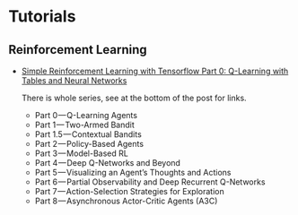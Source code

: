 # Tutorials
## Reinforcement Learning
* [Simple Reinforcement Learning with Tensorflow Part 0: Q-Learning with Tables and Neural Networks](https://medium.com/emergent-future/simple-reinforcement-learning-with-tensorflow-part-0-q-learning-with-tables-and-neural-networks-d195264329d0)

  There is whole series, see at the bottom of the post for links.
  * Part 0 — Q-Learning Agents
  * Part 1 — Two-Armed Bandit
  * Part 1.5 — Contextual Bandits
  * Part 2 — Policy-Based Agents
  * Part 3 — Model-Based RL
  * Part 4 — Deep Q-Networks and Beyond
  * Part 5 — Visualizing an Agent’s Thoughts and Actions
  * Part 6 — Partial Observability and Deep Recurrent Q-Networks
  * Part 7 — Action-Selection Strategies for Exploration
  * Part 8 — Asynchronous Actor-Critic Agents (A3C)
